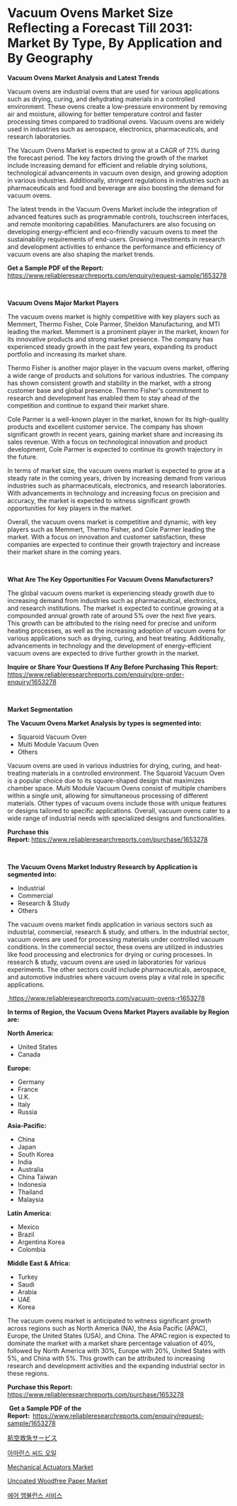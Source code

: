 <p><h1>Vacuum Ovens Market Size Reflecting a Forecast Till 2031: Market By Type, By Application and By Geography</h1></p><p><strong>Vacuum Ovens Market Analysis and Latest Trends</strong></p>
<p><p>Vacuum ovens are industrial ovens that are used for various applications such as drying, curing, and dehydrating materials in a controlled environment. These ovens create a low-pressure environment by removing air and moisture, allowing for better temperature control and faster processing times compared to traditional ovens. Vacuum ovens are widely used in industries such as aerospace, electronics, pharmaceuticals, and research laboratories.</p><p>The Vacuum Ovens Market is expected to grow at a CAGR of 7.1% during the forecast period. The key factors driving the growth of the market include increasing demand for efficient and reliable drying solutions, technological advancements in vacuum oven design, and growing adoption in various industries. Additionally, stringent regulations in industries such as pharmaceuticals and food and beverage are also boosting the demand for vacuum ovens.</p><p>The latest trends in the Vacuum Ovens Market include the integration of advanced features such as programmable controls, touchscreen interfaces, and remote monitoring capabilities. Manufacturers are also focusing on developing energy-efficient and eco-friendly vacuum ovens to meet the sustainability requirements of end-users. Growing investments in research and development activities to enhance the performance and efficiency of vacuum ovens are also shaping the market trends.</p></p>
<p><strong>Get a Sample PDF of the Report:&nbsp;</strong> <a href="https://www.reliableresearchreports.com/enquiry/request-sample/1653278">https://www.reliableresearchreports.com/enquiry/request-sample/1653278</a></p>
<p>&nbsp;</p>
<p><strong>Vacuum Ovens Major Market Players</strong></p>
<p><p>The vacuum ovens market is highly competitive with key players such as Memmert, Thermo Fisher, Cole Parmer, Sheldon Manufacturing, and MTI leading the market. Memmert is a prominent player in the market, known for its innovative products and strong market presence. The company has experienced steady growth in the past few years, expanding its product portfolio and increasing its market share.</p><p>Thermo Fisher is another major player in the vacuum ovens market, offering a wide range of products and solutions for various industries. The company has shown consistent growth and stability in the market, with a strong customer base and global presence. Thermo Fisher's commitment to research and development has enabled them to stay ahead of the competition and continue to expand their market share.</p><p>Cole Parmer is a well-known player in the market, known for its high-quality products and excellent customer service. The company has shown significant growth in recent years, gaining market share and increasing its sales revenue. With a focus on technological innovation and product development, Cole Parmer is expected to continue its growth trajectory in the future.</p><p>In terms of market size, the vacuum ovens market is expected to grow at a steady rate in the coming years, driven by increasing demand from various industries such as pharmaceuticals, electronics, and research laboratories. With advancements in technology and increasing focus on precision and accuracy, the market is expected to witness significant growth opportunities for key players in the market.</p><p>Overall, the vacuum ovens market is competitive and dynamic, with key players such as Memmert, Thermo Fisher, and Cole Parmer leading the market. With a focus on innovation and customer satisfaction, these companies are expected to continue their growth trajectory and increase their market share in the coming years.</p></p>
<p>&nbsp;</p>
<p><strong>What Are The Key Opportunities For Vacuum Ovens Manufacturers?</strong></p>
<p><p>The global vacuum ovens market is experiencing steady growth due to increasing demand from industries such as pharmaceutical, electronics, and research institutions. The market is expected to continue growing at a compounded annual growth rate of around 5% over the next five years. This growth can be attributed to the rising need for precise and uniform heating processes, as well as the increasing adoption of vacuum ovens for various applications such as drying, curing, and heat treating. Additionally, advancements in technology and the development of energy-efficient vacuum ovens are expected to drive further growth in the market.</p></p>
<p><strong>Inquire or Share Your Questions If Any Before Purchasing This Report:</strong> <a href="https://www.reliableresearchreports.com/enquiry/pre-order-enquiry/1653278">https://www.reliableresearchreports.com/enquiry/pre-order-enquiry/1653278</a></p>
<p>&nbsp;</p>
<p><strong>Market Segmentation</strong></p>
<p><strong>The Vacuum Ovens Market Analysis by types is segmented into:</strong></p>
<p><ul><li>Squaroid Vacuum Oven</li><li>Multi Module Vacuum Oven</li><li>Others</li></ul></p>
<p><p>Vacuum ovens are used in various industries for drying, curing, and heat-treating materials in a controlled environment. The Squaroid Vacuum Oven is a popular choice due to its square-shaped design that maximizes chamber space. Multi Module Vacuum Ovens consist of multiple chambers within a single unit, allowing for simultaneous processing of different materials. Other types of vacuum ovens include those with unique features or designs tailored to specific applications. Overall, vacuum ovens cater to a wide range of industrial needs with specialized designs and functionalities.</p></p>
<p><strong>Purchase this Report:&nbsp;</strong><a href="https://www.reliableresearchreports.com/purchase/1653278">https://www.reliableresearchreports.com/purchase/1653278</a></p>
<p>&nbsp;</p>
<p><strong>The Vacuum Ovens Market Industry Research by Application is segmented into:</strong></p>
<p><ul><li>Industrial</li><li>Commercial</li><li>Research & Study</li><li>Others</li></ul></p>
<p><p>The vacuum ovens market finds application in various sectors such as industrial, commercial, research & study, and others. In the industrial sector, vacuum ovens are used for processing materials under controlled vacuum conditions. In the commercial sector, these ovens are utilized in industries like food processing and electronics for drying or curing processes. In research & study, vacuum ovens are used in laboratories for various experiments. The other sectors could include pharmaceuticals, aerospace, and automotive industries where vacuum ovens play a vital role in specific applications.</p></p>
<p><a href="https://www.reliableresearchreports.com/vacuum-ovens-r1653278">&nbsp;https://www.reliableresearchreports.com/vacuum-ovens-r1653278</a></p>
<p><strong>In terms of Region, the Vacuum Ovens Market Players available by Region are:</strong></p>
<p>
    <p> <strong> North America: </strong>
        <ul>
            <li>United States</li>
            <li>Canada</li>
        </ul>
        </p> 
    <p> <strong> Europe: </strong>
        <ul>
            <li>Germany</li>
            <li>France</li>
            <li>U.K.</li>
            <li>Italy</li>
            <li>Russia</li>
        </ul>
        </p> 
    <p> <strong> Asia-Pacific: </strong>
        <ul>
            <li>China</li>
            <li>Japan</li>
            <li>South Korea</li>
            <li>India</li>
            <li>Australia</li>
            <li>China Taiwan</li>
            <li>Indonesia</li>
            <li>Thailand</li>
            <li>Malaysia</li>
        </ul>
        </p> 
    <p> <strong> Latin America: </strong>
        <ul>
            <li>Mexico</li>
            <li>Brazil</li>
            <li>Argentina Korea</li>
            <li>Colombia</li>
        </ul>
        </p> 
    <p> <strong> Middle East & Africa: </strong>
        <ul>
            <li>Turkey</li>
            <li>Saudi</li>
            <li>Arabia</li>
            <li>UAE</li>
            <li>Korea</li>
        </ul>
    </p>
    </p>
<p><p>The vacuum ovens market is anticipated to witness significant growth across regions such as North America (NA), the Asia Pacific (APAC), Europe, the United States (USA), and China. The APAC region is expected to dominate the market with a market share percentage valuation of 40%, followed by North America with 30%, Europe with 20%, United States with 5%, and China with 5%. This growth can be attributed to increasing research and development activities and the expanding industrial sector in these regions.</p></p>
<p><strong>Purchase this Report: </strong><a href="https://www.reliableresearchreports.com/purchase/1653278">https://www.reliableresearchreports.com/purchase/1653278</a></p>
<p>&nbsp;<strong>Get a Sample PDF of the Report:&nbsp;&nbsp;</strong><a href="https://www.reliableresearchreports.com/enquiry/request-sample/1653278">https://www.reliableresearchreports.com/enquiry/request-sample/1653278</a></p>
<p><strong></strong></p>
<p><p><a href="https://medium.com/@abdielkilback/%E3%82%A8%E3%82%A2%E3%82%A2%E3%83%B3%E3%83%96%E3%83%A9%E3%83%B3%E3%82%B9%E3%82%B5%E3%83%BC%E3%83%93%E3%82%B9%E5%B8%82%E5%A0%B4-2031%E5%B9%B4%E3%81%BE%E3%81%A7%E3%81%AE%E3%83%88%E3%83%AC%E3%83%B3%E3%83%89-%E4%BA%88%E6%B8%AC-%E7%AB%B6%E4%BA%89%E5%88%86%E6%9E%90-18b60ce61e2b">航空救急サービス</a></p><p><a href="https://medium.com/@constantinvon/%EC%95%84%EB%A7%88%EB%9E%80%EC%8A%A4-%EC%94%A8-%EC%98%A4%EC%9D%BC-%EC%8B%9C%EC%9E%A5-%EB%B6%84%EC%84%9D-%EB%B0%8F-2024%EB%85%84%EB%B6%80%ED%84%B0-2031%EB%85%84%EA%B9%8C%EC%A7%80%EC%9D%98-%EC%98%88%EC%83%81-%EA%B7%9C%EB%AA%A8-f0b5e42246e9">아마란스 씨드 오일</a></p><p><a href="https://github.com/timeliteaut/Market-Research-Report-List-2/blob/main/mechanical-actuators-market.md">Mechanical Actuators Market</a></p><p><a href="https://github.com/seekum/Market-Research-Report-List-2/blob/main/uncoated-woodfree-paper-market.md">Uncoated Woodfree Paper Market</a></p><p><a href="https://medium.com/@felipegrrady654556/%EA%B3%B5%EC%A4%91-%EA%B5%AC%EA%B8%89-%EC%84%9C%EB%B9%84%EC%8A%A4-%EC%8B%9C%EC%9E%A5-%EA%B2%BD%EC%9F%81-%EB%B6%84%EC%84%9D-%EC%8B%9C%EC%9E%A5-%EB%8F%99%ED%96%A5-%EB%B0%8F-2031%EB%85%84%EA%B9%8C%EC%A7%80%EC%9D%98-%EC%98%88%EC%B8%A1-e551c2975975">에어 앰뷸런스 서비스</a></p></p>